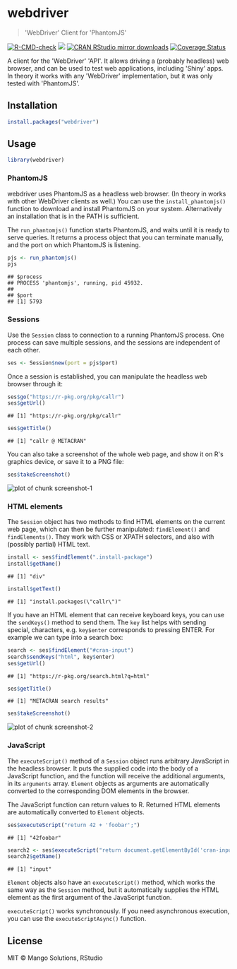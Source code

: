 


# webdriver

> 'WebDriver' Client for 'PhantomJS'

  <!-- badges: start -->
  [![R-CMD-check](https://github.com/rstudio/webdriver/workflows/R-CMD-check/badge.svg)](https://github.com/rstudio/webdriver/actions)
  [![](https://www.r-pkg.org/badges/version/webdriver)](https://www.r-pkg.org/pkg/webdriver)
  [![CRAN RStudio mirror downloads](https://cranlogs.r-pkg.org/badges/webdriver)](https://www.r-pkg.org/pkg/webdriver)
  [![Coverage Status](https://img.shields.io/codecov/c/github/rstudio/webdriver/master.svg)](https://codecov.io/github/rstudio/webdriver?branch=master)
  <!-- badges: end -->



A client for the 'WebDriver' 'API'. It allows driving a (probably headless)
web browser, and can be used to test web applications, including 'Shiny'
apps. In theory it works with any 'WebDriver' implementation, but it was only
tested with 'PhantomJS'.

## Installation

```r
install.packages("webdriver")
```

## Usage


```r
library(webdriver)
```

### PhantomJS

webdriver uses PhantomJS as a headless web browser. (In theory in works
with other WebDriver clients as well.) You can use the `install_phantomjs()`
function to download and install PhantomJS on your system. Alternatively
an installation that is in the PATH is sufficient.

The `run_phantomjs()` function starts PhantomJS, and waits until it is ready
to serve queries. It returns a process object that you can terminate
manually, and the port on which PhantomJS is listening.


```r
pjs <- run_phantomjs()
pjs
```

```
## $process
## PROCESS 'phantomjs', running, pid 45932.
## 
## $port
## [1] 5793
```

### Sessions

Use the `Session` class to connection to a running PhantomJS process.
One process can save multiple sessions, and the sessions are independent
of each other.


```r
ses <- Session$new(port = pjs$port)
```

Once a session is established, you can manipulate the headless web browser
through it:


```r
ses$go("https://r-pkg.org/pkg/callr")
ses$getUrl()
```

```
## [1] "https://r-pkg.org/pkg/callr"
```

```r
ses$getTitle()
```

```
## [1] "callr @ METACRAN"
```

You can also take a screenshot of the whole web page, and show it on R's
graphics device, or save it to a PNG file:



```r
ses$takeScreenshot()
```

![plot of chunk screenshot-1](inst/screenshot-1-1.png)

### HTML elements

The `Session` object has two methods to find HTML elements on the current
web page, which can then be further manipulated: `findElement()` and
`findElements()`. They work with CSS or XPATH selectors, and also with
(possibly partial) HTML text.


```r
install <- ses$findElement(".install-package")
install$getName()
```

```
## [1] "div"
```

```r
install$getText()
```

```
## [1] "install.packages(\"callr\")"
```

If you have an HTML element that can receive keyboard keys, you can use
the `sendKeys()` method to send them. The `key` list helps with sending
special, characters, e.g. `key$enter` corresponds to pressing ENTER. For
example we can type into a search box:


```r
search <- ses$findElement("#cran-input")
search$sendKeys("html", key$enter)
ses$getUrl()
```

```
## [1] "https://r-pkg.org/search.html?q=html"
```

```r
ses$getTitle()
```

```
## [1] "METACRAN search results"
```

```r
ses$takeScreenshot()
```

![plot of chunk screenshot-2](inst/screenshot-2-1.png)

### JavaScript

The `executeScript()` method of a `Session` object runs arbitrary JavaScript
in the headless browser. It puts the supplied code into the body of a
JavaScript function, and the function will receive the additional arguments,
in its `arguments` array. `Element` objects as arguments are automatically
converted to the corresponding DOM elements in the browser.

The JavaScript function can return values to R. Returned HTML elements are
automatically converted to `Element` objects.


```r
ses$executeScript("return 42 + 'foobar';")
```

```
## [1] "42foobar"
```


```r
search2 <- ses$executeScript("return document.getElementById('cran-input');")
search2$getName()
```

```
## [1] "input"
```

`Element` objects also have an `executeScript()` method, which works the
same way as the `Session` method, but it automatically supplies the HTML
element as the first argument of the JavaScript function.

`executeScript()` works synchronously. If you need asynchronous execution,
you can use the `executeScriptAsync()` function.

## License

MIT © Mango Solutions, RStudio
